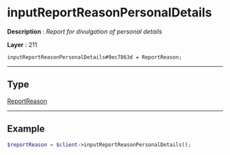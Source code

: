 # inputReportReasonPersonalDetails

**Description** : *Report for divulgation of personal details*

**Layer** : 211

```tl
inputReportReasonPersonalDetails#9ec7863d = ReportReason;
```

---

## Type

[ReportReason](type/ReportReason)

---

## Example

```php
$reportReason = $client->inputReportReasonPersonalDetails();
```